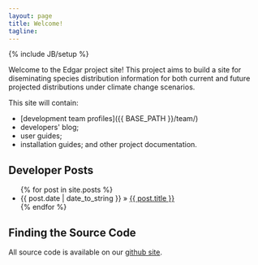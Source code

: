 ```yaml
---
layout: page
title: Welcome!
tagline: 
---
```

{% include JB/setup %}


Welcome to the Edgar project site! This project aims to build a site for diseminating species distribution information for both current and future projected distributions under climate change scenarios.

This site will contain:
* [development team profiles]({{ BASE_PATH }}/team/)
* developers' blog;
* user guides;
* installation guides;
and other project documentation.

## Developer  Posts

<ul class="posts">
  {% for post in site.posts %}
    <li><span>{{ post.date | date_to_string }}</span> &raquo; <a href="{{ BASE_PATH }}{{ post.url }}">{{ post.title }}</a></li>
  {% endfor %}
</ul>


## Finding the Source Code

All source code is available on our <a href="http://github.com/jcu-eresearch/Edgar">github site</a>.
